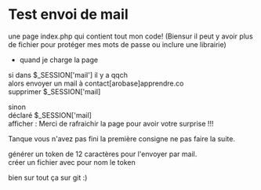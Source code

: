 # Test envoi de mail

une page index.php qui contient tout mon code!
    (Biensur il peut y avoir plus de fichier pour protéger mes mots de passe ou inclure une librairie)

-   quand je charge la page 

si dans  $_SESSION['mail'] il y a qqch  
alors envoyer un mail à contact[arobase]apprendre.co  
supprimer $_SESSION['mail]  

sinon  
déclaré $_SESSION['mail]  
afficher : Merci de rafraichir la page pour avoir votre surprise !!!


Tanque vous n'avez pas fini la première consigne ne pas faire la suite.  

générer un token de 12 caractères pour l'envoyer par mail.  
créer un fichier avec pour nom le token  


bien sur tout ça sur git :)